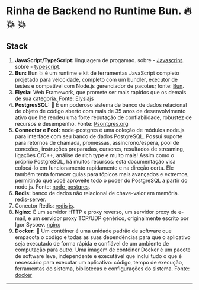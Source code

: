 # Rinha de Backend no Runtime Bun. :fire: :boom: :boom:

## Stack
1. **JavaScript/TypeScript:** linguagem de progamao. sobre - [Javascript](https://pt.wikipedia.org/wiki/JavaScript). sobre - [typescript](https://www.typescriptlang.org/).
1. **Bun:** Bun :boom: é um runtime e kit de ferramentas JavaScript completo projetado para velocidade, completo com um bundler, executor de testes e compatível com Node.js gerenciador de pacotes; fonte: [Bun](https://bun.sh/).
1. **Elysia:** Web Framework, que promete ser mais rapidos que os demais de sua categoria. Fonte: [Elysiajs](https://elysiajs.com/)
1. **PostgresSQL:** :elephant: É um poderoso sistema de banco de dados relacional de objeto de código aberto com mais de 35 anos de desenvolvimento ativo que lhe rendeu uma forte reputação de confiabilidade, robustez de recursos e desempenho. Fonte: [Psontgres.org](https://www.postgresql.org/)
1. **Connector e Pool:** node-postgres é uma coleção de módulos node.js para interface com seu banco de dados PostgreSQL. Possui suporte para retornos de chamada, promessas, assíncrono/espera, pool de conexões, instruções preparadas, cursores, resultados de streaming, ligações C/C++, análise de rich type e muito mais! Assim como o próprio PostgreSQL, há muitos recursos: esta documentação visa colocá-lo em funcionamento rapidamente e na direção certa. Ele também tenta fornecer guias para tópicos mais avançados e extremos, permitindo que você aproveite todo o poder do PostgreSQL a partir do node.js. Fonte: [node-postgres](https://node-postgres.com/).
1. **Redis:** banco de dados não relacional de chave-valor em memória. [redis-server](https://redis.io/).
1. Conector Redis: [redis js](https://github.com/redis/node-redis).
1. **Nginx:** É um servidor HTTP e proxy reverso, um servidor proxy de e-mail, e um servidor proxy TCP/UDP genérico, originalmente escrito por Igor Sysoev. [nginx](https://nginx.org/en/)
1. **Docker:** :whale: Um contêiner é uma unidade padrão de software que empacota o código e todas as suas dependências para que o aplicativo seja executado de forma rápida e confiável de um ambiente de computação para outro. Uma imagem de contêiner Docker é um pacote de software leve, independente e executável que inclui tudo o que é necessário para executar um aplicativo: código, tempo de execução, ferramentas do sistema, bibliotecas e configurações do sistema. Fonte: [docker](https://www.docker.com/resources/what-container/)

----
